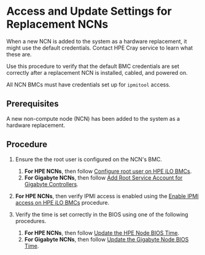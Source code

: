 # Access and Update Settings for Replacement NCNs

When a new NCN is added to the system as a hardware replacement, it might use the default credentials. Contact HPE Cray service to learn what these are.

Use this procedure to verify that the default BMC credentials are set correctly after a replacement NCN is installed, cabled, and powered on.

All NCN BMCs must have credentials set up for `ipmitool` access.

## Prerequisites

A new non-compute node \(NCN\) has been added to the system as a hardware replacement.

## Procedure

1. Ensure the the root user is configured on the NCN's BMC.
   1. **For HPE NCNs**, then follow [Configure root user on HPE iLO BMCs](../security_and_authentication/Configure_root_user_on_HPE_iLO_BMCs.md).
   1. **For Gigabyte NCNs**, then follow [Add Root Service Account for Gigabyte Controllers](../security_and_authentication/Add_Root_Service_Account_for_Gigabyte_Controllers.md).

1. **For HPE NCNs**, then verify IPMI access is enabled using the [Enable IPMI access on HPE iLO BMCs](Enable_ipmi_access_on_HPE_iLO_BMCs.md) procedure.

1. Verify the time is set correctly in the BIOS using one of the following procedures.
   1. **For HPE NCNs**, then follow [Update the HPE Node BIOS Time](Update_the_HPE_Node_BIOS_Time.md).
   1. **For Gigabyte NCNs**, then follow [Update the Gigabyte Node BIOS Time](Update_the_Gigabyte_Node_BIOS_Time.md).
